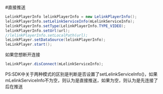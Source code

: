 #直接推送
```java
LelinkPlayerInfo lelinkPlayerInfo = new LelinkPlayerInfo();
lelinkPlayerInfo.setLelinkServiceInfo(mLelinkServiceInfo);
lelinkPlayerInfo.setType(LelinkPlayerInfo.TYPE_VIDEO);
lelinkPlayerInfo.setUrl(url);
//lelinkPlayerInfo.setLocalPath(url);
leLinkPlayer.setDataSource(lelinkPlayerInfo);
leLinkPlayer.start();
```

如果您想断开连接
```java
leLinkPlayer.disConnect(mLelinkServiceInfo);
```

PS:SDK中关于两种模式的区别是判断是否设置了setLelinkServiceInfo()，如果mLelinkServiceInfo不为空，则认为是直接推送，如果为空，则认为是先连接了后在推送